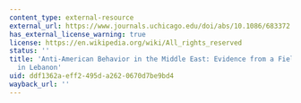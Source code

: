```yaml
---
content_type: external-resource
external_url: https://www.journals.uchicago.edu/doi/abs/10.1086/683372
has_external_license_warning: true
license: https://en.wikipedia.org/wiki/All_rights_reserved
status: ''
title: 'Anti-American Behavior in the Middle East: Evidence from a Field Experiment
  in Lebanon'
uid: ddf1362a-eff2-495d-a262-0670d7be9bd4
wayback_url: ''
---
```

